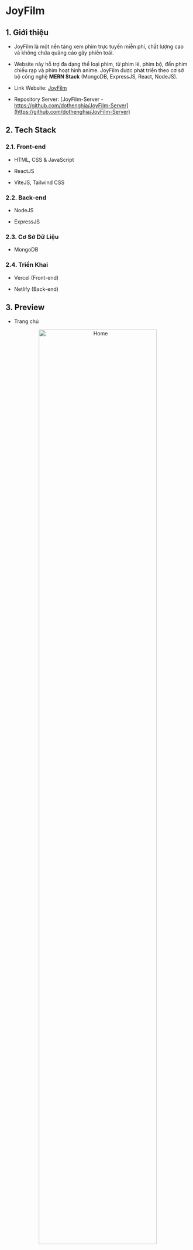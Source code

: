 # JoyFilm

## 1. Giới thiệu

- JoyFilm là một nền tảng xem phim trực tuyến miễn phí, chất lượng cao và không chứa quảng cáo gây phiền toái.

- Website này hỗ trợ đa dạng thể loại phim, từ phim lẻ, phim bộ, đến phim chiếu rạp và phim hoạt hình anime. JoyFilm được phát triển theo cơ sở bộ công nghệ **MERN Stack** (MongoDB, ExpressJS, React, NodeJS).

- Link Website: [JoyFilm](https://joyfilmz.vercel.app/)

- Repository Server: [JoyFilm-Server - https://github.com/dothenghia/JoyFilm-Server](https://github.com/dothenghia/JoyFilm-Server)

## 2. Tech Stack

### 2.1. Front-end

- HTML, CSS & JavaScript

- ReactJS

- ViteJS, Tailwind CSS

### 2.2. Back-end

- NodeJS

- ExpressJS

### 2.3. Cơ Sở Dữ Liệu

- MongoDB

### 2.4. Triển Khai

- Vercel (Front-end)

- Netlify (Back-end)
    
## 3. Preview

- Trang chủ

<div align="center">
  <img src="https://github.com/dothenghia/JoyFilm-Web/assets/63101932/007e17e7-5482-4af3-9de0-2a1beac13016" alt="Home" width="80%">
</div>
    
- Trang Giới thiệu

<div align="center">
  <img src="https://github.com/dothenghia/JoyFilm-Web/assets/63101932/e00f70c3-2998-4563-810a-959f17c7ec35" alt="Info" width="80%">
</div>

- Trang phim

<div align="center">
  <img src="https://github.com/dothenghia/JoyFilm-Web/assets/63101932/55239c52-f142-46b2-9e09-5999494f3532" alt="Movie" width="80%">
</div>

## 4. Thông tin liên hệ

- Facebook : [Thế Nghĩa](https://www.facebook.com/thenghia.80)

- Email : [tnghia.dev@gmail.com](mailto:tnghia.dev@gmail.com)

- Github : [dothenghia](https://github.com/dothenghia)
